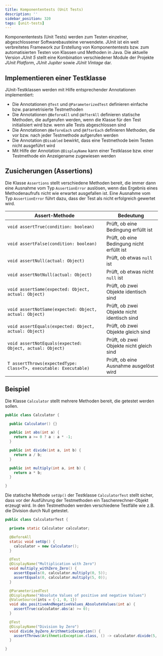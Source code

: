 ```yaml
---
title: Komponententests (Unit Tests)
description: ''
sidebar_position: 320
tags: [unit-tests]
---
```


Komponententests (Unit Tests) werden zum Testen einzelner, abgeschlossener Softwarebausteine verwendete. JUnit ist ein weit verbreitetes Framework zur Erstellung von Komponententests bzw. zum automatisierten Testen von Klassen und Methoden in Java. Die aktuelle 
Version _JUnit 5_ stellt eine Kombination verschiedener Module der Projekte _JUnit Platform_, _JUnit Jupiter_ sowie _JUnit Vintage_ dar.

## Implementieren einer Testklasse
JUnit-Testklassen werden mit Hilfe entsprechender Annotationen implementiert:
- Die Annotationen `@Test` und `@ParameterizedTest` definieren einfache bzw. parametrisierte Testmethoden
- Die Annotationen `@BeforeAll` und `@AfterAll` definieren statische Methoden, die aufgerufen werden, wenn die Klasse für den Test initialisiert wird bzw. wenn alle Tests abgeschlossen sind
- Die Annotationen `@BeforeEach` und `@AfterEach` definieren Methoden, die vor bzw. nach jeder Testmethode aufgerufen werden
- Die Annotation `@Disabled` bewirkt, dass eine Testmethode beim Testen nicht ausgeführt wird
- Mit Hilfe der Annotation `@DisplayName` kann einer Testklasse bzw. einer Testmethode ein Anzeigename zugewiesen werden

## Zusicherungen (Assertions)
Die Klasse `Assertions` stellt verschiedene Methoden bereit, die immer dann eine Ausnahme vom Typ `AssertionError` auslösen, wenn das Ergebnis eines Methodenaufrufs nicht wie erwartet ausgefallen ist. Eine Ausnahme vom Typ `AssertionError` führt dazu, dass der Test als nicht erfolgreich gewertet wird.

| Assert-Methode                                                   | Bedeutung                                   |
| ---------------------------------------------------------------- | ------------------------------------------- |
| `void assertTrue(condition: boolean)`                            | Prüft, ob eine Bedingung erfüllt ist        |
| `void assertFalse(condition: boolean)`                           | Prüft, ob eine Bedingung nicht erfüllt ist  |
| `void assertNull(actual: Object)`                                | Prüft, ob etwas `null` ist                  |
| `void assertNotNull(actual: Object)`                             | Prüft, ob etwas nicht `null` ist            |
| `void assertSame(expected: Object, actual: Object)`              | Prüft, ob zwei Objekte identisch sind       |
| `void assertNotSame(expected: Object, actual: Object)`           | Prüft, ob zwei Objekte nicht identisch sind |
| `void assertEquals(expected: Object, actual: Object)`            | Prüft, ob zwei Objekte gleich sind          |
| `void assertNotEquals(expected: Object, actual: Object)`         | Prüft, ob zwei Objekte nicht gleich sind    |
| `T assertThrows(expectedType: Class<T>, executable: Executable)` | Prüft, ob eine Ausnahme ausgelöst wird      |

## Beispiel
Die Klasse `Calculator` stellt mehrere Methoden bereit, die getestet werden sollen.

```java title="Calculator.java" showLineNumbers
public class Calculator {

  public Calculator() {}

  public int abs(int a) {
    return a >= 0 ? a : a * -1;
  }

  public int divide(int a, int b) {
    return a / b;
  }

  public int multiply(int a, int b) {
    return a * b;
  }

}
```

Die statische Methode `setUp()` der Testklasse `CalculatorTest` stellt sicher, dass vor der Ausführung der Testmethoden ein Taschenrechner-Objekt erzeugt wird. In den Testmethoden werden verschiedene Testfälle wie z.B. die Division durch Null getestet.

```java title="MainClass.java" showLineNumbers
public class CalculatorTest {

  private static Calculator calculator;

  @BeforeAll
  static void setUp() {
    calculator = new Calculator();
  }

  @Test
  @DisplayName("Multiplication with Zero")
  void multiply_withZero_Zero() {
    assertEquals(0, calculator.multiply(0, 5));
    assertEquals(0, calculator.multiply(5, 0));
  }

  @ParameterizedTest
  @DisplayName("Absolute Values of positive and negative Values")
  @ValueSource(ints = {-1, 0, 1})
  void abs_positiveAndNegativeValues_AbsoluteValues(int a) {
    assertTrue(calculator.abs(a) >= 0);
  }

  @Test
  @DisplayName("Division by Zero")
  void divide_byZero_ArithmeticException() {
    assertThrows(ArithmeticException.class, () -> calculator.divide(5, 0));
  }

}
``` 
